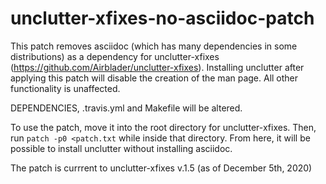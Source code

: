 # unclutter-xfixes-no-asciidoc-patch
This patch removes asciidoc (which has many dependencies in some distributions) as a dependency for unclutter-xfixes (https://github.com/Airblader/unclutter-xfixes). Installing unclutter after applying this patch will disable the creation of the man page. All other functionality is unaffected.

DEPENDENCIES, .travis.yml and Makefile will be altered.

To use the patch, move it into the root directory for unclutter-xfixes. Then, run `patch -p0 <patch.txt` while inside that directory. From here, it will be possible to install unclutter without installing asciidoc.

The patch is currrent to unclutter-xfixes v.1.5 (as of December 5th, 2020)
